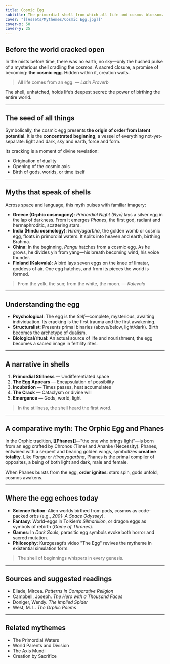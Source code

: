 ```yaml
---
title: Cosmic Egg
subtitle: The primordial shell from which all life and cosmos blossom.
cover: "[[Assets/Mythemes/Cosmic Egg.jpg]]"
cover-x: 50
cover-y: 25
---
```


## **Before the world cracked open**

In the mists before time, there was no earth, no sky—only the hushed pulse of a mysterious shell cradling the cosmos. A sacred closure, a promise of becoming: **the cosmic egg**. Hidden within it, creation waits.

> All life comes from an egg. — *Latin Proverb*

The shell, unhatched, holds life’s deepest secret: the power of birthing the entire world.

---

## **The seed of all things**

Symbolically, the cosmic egg presents **the origin of order from latent potential**. It is the **concentrated beginning**, a vessel of everything not-yet-separate: light and dark, sky and earth, force and form.

Its cracking is a moment of divine revelation:

* Origination of duality
* Opening of the cosmic axis
* Birth of gods, worlds, or time itself

---

## **Myths that speak of shells**

Across space and language, this myth pulses with familiar imagery:

* **Greece (Orphic cosmogony)**: *Primordial Night (Nyx)* lays a silver egg in the lap of darkness. From it emerges *Phanes*, the first god, radiant and hermaphroditic, scattering stars.
* **India (Hindu cosmology)**: *Hiranyagarbha*, the golden womb or cosmic egg, floats in primordial waters. It splits into heaven and earth, birthing Brahmā.
* **China**: In the beginning, *Pangu* hatches from a cosmic egg. As he grows, he divides yin from yang—his breath becoming wind, his voice thunder.
* **Finland (Kalevala)**: A bird lays seven eggs on the knee of Ilmatar, goddess of air. One egg hatches, and from its pieces the world is formed.

> From the yolk, the sun; from the white, the moon. — *Kalevala*

---

## **Understanding the egg**

* **Psychological**: The egg is the *Self*—complete, mysterious, awaiting individuation. Its cracking is the first trauma and the first awakening.
* **Structuralist**: Presents primal binaries (above/below, light/dark). Birth becomes the archetype of dualism.
* **Biological/ritual**: An actual source of life and nourishment, the egg becomes a sacred image in fertility rites.

---

## **A narrative in shells**

1. **Primordial Stillness** — Undifferentiated space
2. **The Egg Appears** — Encapsulation of possibility
3. **Incubation** — Times passes, heat accumulates
4. **The Crack** — Cataclysm or divine will
5. **Emergence** — Gods, world, light

> In the stillness, the shell heard the first word.

---

## **A comparative myth: The Orphic Egg and Phanes**

In the Orphic tradition, **[[Phanes]]**—"the one who brings light"—is born from an egg crafted by Chronos (Time) and Ananke (Necessity). Phanes, entwined with a serpent and bearing golden wings, symbolizes **creative totality**. Like *Pangu* or *Hiranyagarbha*, Phanes is the primal compiler of opposites, a being of both light and dark, male and female.

When Phanes bursts from the egg, **order ignites**: stars spin, gods unfold, cosmos awakens.

---

## **Where the egg echoes today**

* **Science fiction**: Alien worlds birthed from pods, cosmos as code-packed orbs (e.g., *2001: A Space Odyssey*).
* **Fantasy**: World-eggs in Tolkien’s *Silmarillion*, or dragon eggs as symbols of rebirth (*Game of Thrones*).
* **Games**: In *Dark Souls*, parasitic egg symbols evoke both horror and sacred mutation.
* **Philosophy**: Kurzgesagt’s video "The Egg" revives the mytheme in existential simulation form.

> The shell of beginnings whispers in every genesis.

---

## **Sources and suggested readings**

* Eliade, Mircea. *Patterns in Comparative Religion*
* Campbell, Joseph. *The Hero with a Thousand Faces*
* Doniger, Wendy. *The Implied Spider*
* West, M. L. *The Orphic Poems*

---

## **Related mythemes**

* The Primordial Waters
* World Parents and Division
* The Axis Mundi
* Creation by Sacrifice